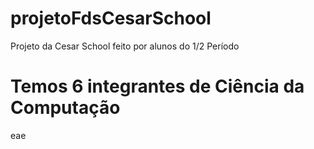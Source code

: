 # projetoFdsCesarSchool
Projeto da Cesar School feito por alunos do 1/2 Período


# Temos 6 integrantes de Ciência da Computação 
 eae
 
